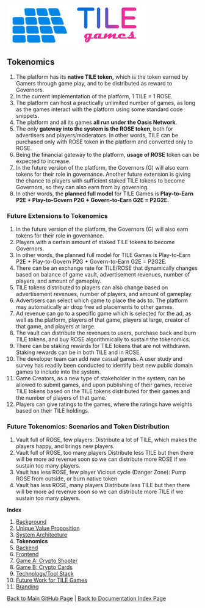 ![TILE Games Logo](./img/logo.png) 

## Tokenomics

1. The platform has its **native TILE token,** which is the token earned by Gamers through game play, and to be distributed as reward to Governors.
2. In the current implementation of the platform, 1 TILE = 1 ROSE.
3. The platform can host a practically unlimited number of games, as long as the games interact with the platform using some standard code snippets.
4. The platform and all its games **all run under the Oasis Network**. 
5. The only **gateway into the system is the ROSE token**, both for advertisers and players/moderators. In other words, TILE can be purchased only with ROSE token in the platform and converted only to ROSE. 
6. Being the financial gateway to the platform, **usage of ROSE** token can be expected to increase.
7. In the future version of the platform, the Governors (G) will also earn tokens for their role in governance. Another future extension is giving the chance to players with sufficient staked TILE tokens to become Governors, so they can also earn from by governing. 
8. In other words, the **planned full model** for TILE Games is **Play-to-Earn P2E + Play-to-Govern P2G + Govern-to-Earn G2E = P2G2E.**


### Future Extensions to Tokenomics
1. In the future version of the platform, the Governors (G) will also earn tokens for their role in governance. 
2. Players with a certain amount of staked TILE tokens to become Governors. 
3. In other words, the planned full model for TILE Games is Play-to-Earn P2E + Play-to-Govern P2G + Govern-to-Earn G2E = P2G2E.
4. There can be an exchange rate for TILE/ROSE that dynamically changes based on balance of game vault, advertisement revenues, number of players, and amount of gameplay. 
5. TILE tokens distributed to players can also change based on advertisement revenues, number of players, and amount of gameplay. 
6. Advertisers can select which game to place the ads to. The platform may automatically air drop free ad placements to other games. 
7. Ad revenue can go to a specific game which is selected for the ad, as well as the platform, players of that game, players at large, creator of that game, and players at large.
8. The vault can distribute the revenues to users, purchase back and burn TILE tokens, and  buy ROSE algorithmically to sustain the tokenomics.
9. There can be staking rewards for TILE tokens that are not withdrawn. Staking rewards can be in both TILE and in ROSE.
10. The developer team can add new casual games. A user study and survey has readily been conducted to identify best new public domain games to include into the system.
11. Game Creators, as a new type of stakeholder in the system, can be allowed to submit games, and upon publishing of their games, receive TILE tokens based on the TILE tokens distributed for their games and the number of players of that game. 
12. Players can give ratings to the games, where the ratings have weights based on their TILE holdings.


### Future Tokenomics: Scenarios and Token Distribution
1. Vault full of ROSE, few players: 
Distribute a lot of TILE, which makes the players happy, and brings new players.
2. Vault full of ROSE, too many players
Distribute less TILE but then there will be more ad revenue soon so we can distribute more ROSE if we sustain too many players.
3. Vault has less ROSE, few player
Vicious cycle (Danger Zone): Pump ROSE from outside, or burn native token
4. Vault has less ROSE, many players
Distribute less TILE but then there will be more ad revenue soon so we can distribute more TILE if we sustain too many players.


**Index**

1. [Background](Background.md)
2. [Unique Value Proposition](UniqueValueProposition.md)
3. [System Architecture](SystemArchitecture.md)
4. **Tokenomics**
5. [Backend](Backend.md)
6. [Frontend](Frontend.md)
7. [Game A: Crypto Shooter](GameA.md)
8. [Game B: Crypto Cards](GameB.md)
9. [Technology/Tool Stack](TechnologyStack.md)
10. [Future Work for TILE Games](FuturePlans.md)
11. [Branding](Branding.md)


<hline></hline>

[Back to Main GitHub Page](../README.md) | [Back to Documentation Index Page](Documentation.md)
